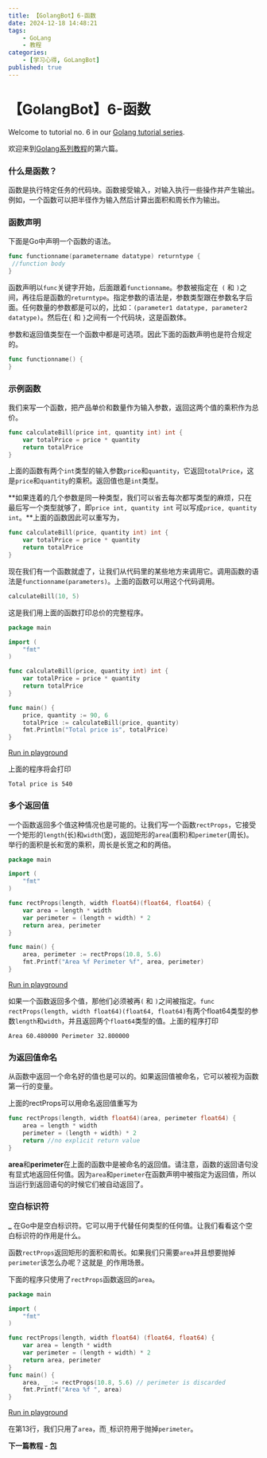 ```yaml
---
title: 【GolangBot】6-函数
date: 2024-12-18 14:48:21
tags: 
    - GoLang
    - 教程
categories:
    - [学习心得, GoLangBot]
published: true
---
```


# 【GolangBot】6-函数



Welcome to tutorial no. 6 in our [Golang tutorial series](https://golangbot.com/learn-golang-series/).

欢迎来到[Golang系列教程](../GolangBot/)的第六篇。

### 什么是函数？

函数是执行特定任务的代码块。函数接受输入，对输入执行一些操作并产生输出。例如，一个函数可以把半径作为输入然后计算出面积和周长作为输出。

### 函数声明

下面是Go中声明一个函数的语法。

```go
func functionname(parametername datatype) returntype {
 //function body
}
```

函数声明以`func`关键字开始，后面跟着`functionname`。参数被指定在` (` 和 ` ) `之间，再往后是函数的`returntype`。指定参数的语法是，参数类型跟在参数名字后面。任何数量的参数都是可以的，比如：`(parameter1 datatype, parameter2 datatype)`。然后在`{` 和 `}`之间有一个代码块，这是函数体。

参数和返回值类型在一个函数中都是可选项。因此下面的函数声明也是符合规定的。

```go
func functionname() {
}
```

### 示例函数

我们来写一个函数，把产品单价和数量作为输入参数，返回这两个值的乘积作为总价。

```go
func calculateBill(price int, quantity int) int {
	var totalPrice = price * quantity
	return totalPrice
}
```

上面的函数有两个`int`类型的输入参数`price`和`quantity`，它返回`totalPrice`，这是`price`和`quantity`的乘积。返回值也是`int`类型。

**如果连着的几个参数是同一种类型，我们可以省去每次都写类型的麻烦，只在最后写一个类型就够了，即`price int, quantity int` 可以写成`price, quantity int`。**上面的函数因此可以重写为，

```go
func calculateBill(price, quantity int) int {
	var totalPrice = price * quantity
	return totalPrice
}
```

现在我们有一个函数就虚了，让我们从代码里的某些地方来调用它。调用函数的语法是`functionname(parameters)`。上面的函数可以用这个代码调用。

```go
calculateBill(10, 5)
```

这是我们用上面的函数打印总价的完整程序。

```go
package main

import (
	"fmt"
)

func calculateBill(price, quantity int) int {
	var totalPrice = price * quantity
	return totalPrice
}

func main() {
	price, quantity := 90, 6
	totalPrice := calculateBill(price, quantity)
	fmt.Println("Total price is", totalPrice)
}
```

[Run in playground](https://go.dev/play/p/07SsuF0MpDP)

上面的程序将会打印

```fallback
Total price is 540
```

### 多个返回值

一个函数返回多个值这种情况也是可能的。让我们写一个函数`rectProps`，它接受一个矩形的`length`(长)和`width`(宽)，返回矩形的`area`(面积)和`perimeter`(周长)。举行的面积是长和宽的乘积，周长是长宽之和的两倍。

```go
package main

import (
	"fmt"
)

func rectProps(length, width float64)(float64, float64) {
	var area = length * width
	var perimeter = (length + width) * 2
	return area, perimeter
}

func main() {
 	area, perimeter := rectProps(10.8, 5.6)
	fmt.Printf("Area %f Perimeter %f", area, perimeter)	
}
```

[Run in playground](https://go.dev/play/p/wlUbh-WyOKt)

如果一个函数返回多个值，那他们必须被再`(` 和 `)`之间被指定。`func rectProps(length, width float64)(float64, float64)`有两个float64类型的参数`length`和`width`，并且返回两个`float64`类型的值。上面的程序打印

```fallback
Area 60.480000 Perimeter 32.800000
```

### 为返回值命名

从函数中返回一个命名好的值也是可以的。如果返回值被命名，它可以被视为函数第一行的变量。

上面的rectProps可以用命名返回值重写为

```go
func rectProps(length, width float64)(area, perimeter float64) {  
    area = length * width
    perimeter = (length + width) * 2
    return //no explicit return value
}
```

**area**和**perimeter**在上面的函数中是被命名的返回值。请注意，函数的返回语句没有显式地返回任何值。因为`area`和`perimeter`在函数声明中被指定为返回值，所以当运行到返回语句的时候它们被自动返回了。

### 空白标识符

**_** 在Go中是空白标识符。它可以用于代替任何类型的任何值。让我们看看这个空白标识符的作用是什么。

函数`rectProps`返回矩形的面积和周长。如果我们只需要`area`并且想要抛掉`perimeter`该怎么办呢？这就是`_`的作用场景。

下面的程序只使用了`rectProps`函数返回的`area`。

```go
package main

import (
	"fmt"
)

func rectProps(length, width float64) (float64, float64) {
	var area = length * width
	var perimeter = (length + width) * 2
	return area, perimeter
}
func main() {
	area, _ := rectProps(10.8, 5.6) // perimeter is discarded
	fmt.Printf("Area %f ", area)
}
```

[Run in playground](https://go.dev/play/p/Tw6KYjo5zoI)

在第13行，我们只用了`area`，而`_`标识符用于抛掉`perimeter`。



**下一篇教程 - [包](../_GolangBot】7-包/)**

